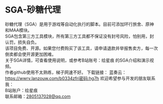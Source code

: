 # SGA-砂糖代理
砂糖代理（SGA）是用于游戏等自动化执行的脚本。目前可添加环行旅舍、原神和MAA模块。  
SGA包含第三方工具模块，所有第三方工具都不保证没有封号风险，怕别用，封认罚，损失自负。  
该项目免费、开源。如果您付费购买了该工具，请申请退款并举报售卖方，每一次倒卖都会使开源更加困难。  
关于SGA详情，可查看使用说明，或参考B站账号：绘星痕 的SGA介绍和演示视频。  
作者github使用不太熟练，梯子网速不好。
下载链接：
蓝奏云：https://wwrv.lanzouw.com/b0334zfri密码:hg7h
欢迎希望参与开发的朋友联系我：  
B站账户：绘星痕  
联系邮箱：2805137028@qq.com  
